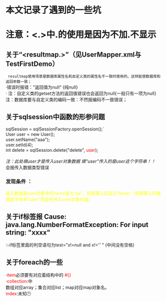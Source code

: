 # 本文记录了遇到的一些坑
# 注意：<.>中.的使用是因为不加.不显示
## 关于“<resultmap.>”（见UserMapper.xml与TestFirstDemo）
` resultmap使用场景是数据库属性名和自定义类的属性名不一致时使用的。这样能使数据库和返回参数一致；`
<br>·错误时报错：”返回值为null“  {纯null}
<br>· 注：自定义类的getset方法的返回值错误也会返回为null{一般只有一项为null}
 <br> 注：数据库要与自定义类的编码一致：不然报编码不一致错误；
<br>
## 关于sqlsession中函数的形参问题
sqlSession = sqlSessionFactory.openSession();`<br>
User user = new User();<br>
user.setName("aaa");<br>
user.setId(4);<br>
int delete = sqlSession.delete("delete", <font color=red>user</font>);<br>
<br>*注：此处填user才是传入user对象数据 填“user”传入的是user这个字符串！！*
<br>会报传入数据类型错误
### 发现条件 ：
<font color=yellow>插入数据是user对象中的name值为“aa”，但是插入后显示为user（说明插入的数据是字符串“user”而没有传入user对象的值）</font>
## 关于if标签报 Cause: java.lang.NumberFormatException: For input string: "xxxx"
💥if标签里面的判空语句为test="x!=null and x!='' " (中间没有空格)
## 关于foreach的一些
·<font color=red>item</font>必须要有对应着结构中的  <font color=red>#{}</font>
 <br>·<font color=red>collection</font>:中<br>
数组对应array；集合对应list；map对应map对象名。<br>
<font color=red>index</font>:未知🕐